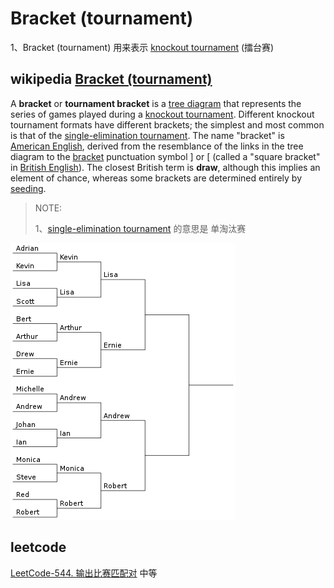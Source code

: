 # Bracket (tournament)

1、Bracket (tournament) 用来表示 [knockout tournament](https://en.wanweibaike.com/wiki-Knockout_tournament) (擂台赛)

## wikipedia [Bracket (tournament)](https://en.wikipedia.org/wiki/Bracket_(tournament))

A **bracket** or **tournament bracket** is a [tree diagram](https://en.wikipedia.org/wiki/Tree_structure) that represents the series of games played during a [knockout tournament](https://en.wikipedia.org/wiki/Knockout_tournament). Different knockout tournament formats have different brackets; the simplest and most common is that of the [single-elimination tournament](https://en.wikipedia.org/wiki/Single-elimination_tournament). The name "bracket" is [American English](https://en.wikipedia.org/wiki/American_English), derived from the resemblance of the links in the tree diagram to the [bracket](https://en.wikipedia.org/wiki/Bracket) punctuation symbol ] or [ (called a "square bracket" in [British English](https://en.wikipedia.org/wiki/British_English)). The closest British term is **draw**, although this implies an element of chance, whereas some brackets are determined entirely by [seeding](https://en.wikipedia.org/wiki/Seed_(sports)).

> NOTE: 
>
> 1、[single-elimination tournament](https://en.wanweibaike.com/wiki-Single-elimination_tournament) 的意思是 单淘汰赛



![](360px-SixteenPlayerSingleEliminationTournamentBracket.svg.png)

## leetcode

[LeetCode-544. 输出比赛匹配对](https://leetcode.cn/problems/output-contest-matches/) 中等

